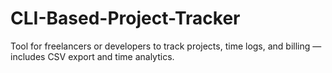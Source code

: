 # CLI-Based-Project-Tracker
Tool for freelancers or developers to track projects, time logs, and billing — includes CSV export and time analytics.
